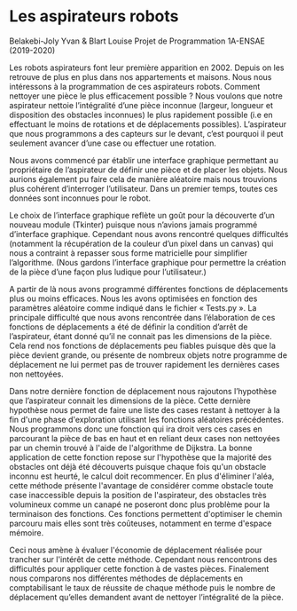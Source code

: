 # Les aspirateurs robots 
Belakebi-Joly Yvan & Blart Louise 
Projet de Programmation 1A-ENSAE (2019-2020) 


Les robots aspirateurs font leur première apparition en 2002. Depuis on les retrouve de plus en plus dans nos appartements et maisons. Nous nous intéressons à la programmation de ces aspirateurs robots. 
Comment nettoyer une pièce le plus efficacement possible ? Nous voulons que notre aspirateur nettoie l’intégralité d’une pièce inconnue (largeur, longueur et disposition des obstacles inconnues) le plus rapidement possible (i.e en effectuant le moins de rotations et de déplacements possibles). L’aspirateur que nous programmons a des capteurs sur le devant, c’est pourquoi il peut seulement avancer d’une case ou effectuer une rotation.

Nous avons commencé par établir une interface graphique permettant au propriétaire de l’aspirateur de définir une pièce et de placer les objets. Nous aurions également pu faire cela de manière aléatoire mais nous trouvions plus cohérent d’interroger l’utilisateur. 
Dans un premier temps, toutes ces données sont inconnues pour le robot.

Le choix de l’interface graphique reflète un goût pour la découverte d’un nouveau module (Tkinter) puisque nous n’avions jamais programmé d’interface graphique. Cependant nous avons rencontré quelques difficultés (notamment la récupération de la couleur d’un pixel dans un canvas) qui nous a contraint à repasser sous forme matricielle pour simplifier l’algorithme. (Nous gardons l’interface graphique pour permettre la création de la pièce d’une façon plus ludique pour l’utilisateur.)

A partir de là nous avons programmé différentes fonctions de déplacements plus ou moins efficaces. Nous les avons optimisées en fonction des paramètres aléatoire comme indiqué dans le fichier « Tests.py ». La principale difficulté que nous avons rencontrée dans l’élaboration de ces fonctions de déplacements a été de définir la condition d’arrêt de l’aspirateur, étant donné qu’il ne connait pas les dimensions de la pièce. Cela rend nos fonctions de déplacements peu fiables puisque dès que la pièce devient grande, ou présente de nombreux objets notre programme de déplacement ne lui permet pas de trouver rapidement les dernières cases non nettoyées.

Dans notre dernière fonction de déplacement nous rajoutons l’hypothèse que l’aspirateur connait les dimensions de la pièce. Cette dernière hypothèse nous permet de faire une liste des cases restant à nettoyer à la fin d'une phase d'exploration utilisant les fonctions aléatoires précédentes. Nous programmons donc une fonction qui ira droit vers ces cases en parcourant la pièce de bas en haut et en reliant deux cases non nettoyées par un chemin trouvé à l'aide de l'algorithme de Dijkstra. La bonne application de cette fonction repose sur l'hypothèse que la majorité des obstacles ont déjà été découverts puisque chaque fois qu'un obstacle inconnu est heurté, le calcul doit recommencer. 
En plus d'éliminer l'aléa, cette méthode présente l'avantage de considérer comme obstacle toute case inaccessible depuis la position de l'aspirateur, des obstacles très volumineux comme un canapé ne poseront donc plus problème pour la terminaison des fonctions. Ces fonctions permettent d'optimiser le chemin parcouru mais elles sont très coûteuses, notamment en terme d'espace mémoire. 

Ceci nous amène à évaluer l'économie de déplacement réalisée pour trancher sur l'intérêt de cette méthode. Cependant nous rencontrons des difficultés pour appliquer cette fonction à de vastes pièces.
Finalement nous comparons nos différentes méthodes de déplacements en comptabilisant le taux de réussite de chaque méthode puis le nombre de déplacement qu’elles demandent avant de nettoyer l’intégralité de la pièce.
